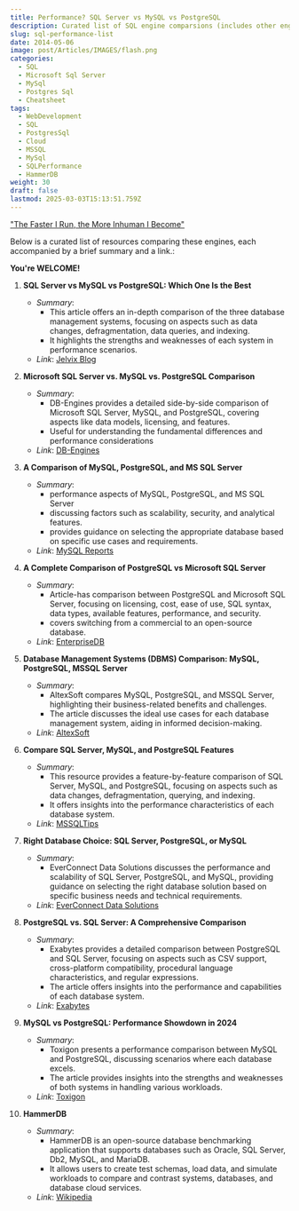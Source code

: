 ```yaml
---
title: Performance? SQL Server vs MySQL vs PostgreSQL
description: Curated list of SQL engine comparsions (includes other engines as well)
slug: sql-performance-list
date: 2014-05-06
image: post/Articles/IMAGES/flash.png
categories:
  - SQL
  - Microsoft Sql Server
  - MySql
  - Postgres Sql
  - Cheatsheet
tags:
  - WebDevelopment
  - SQL
  - PostgresSql
  - Cloud
  - MSSQL
  - MySql
  - SQLPerformance
  - HammerDB
weight: 30
draft: false
lastmod: 2025-03-03T15:13:51.759Z
---
```

["The Faster I Run, the More Inhuman I Become"](https://screenrant.com/flash-speed-force-secret-dark-power-transforms-speedsters/)

Below is a curated list of resources comparing these engines, each accompanied by a brief summary and a link.:

**You're WELCOME!**

1. **SQL Server vs MySQL vs PostgreSQL: Which One Is the Best**
   * *Summary*:
     * This article offers an in-depth comparison of the three database management systems, focusing on aspects such as data changes, defragmentation, data queries, and indexing.
     * It highlights the strengths and weaknesses of each system in  performance scenarios.
   * *Link*: [Jelvix Blog](https://jelvix.com/blog/mysql-postgresql-sql-server)

2. **Microsoft SQL Server vs. MySQL vs. PostgreSQL Comparison**
   * *Summary*:
     * DB-Engines provides a detailed side-by-side comparison of Microsoft SQL Server, MySQL, and PostgreSQL, covering aspects like data models, licensing, and features.
     * Useful for understanding the fundamental differences and performance considerations
   * *Link*: [DB-Engines](https://db-engines.com/en/system/Microsoft%2BSQL%2BServer%3BMySQL%3BPostgreSQL)

3. **A Comparison of MySQL, PostgreSQL, and MS SQL Server**
   * *Summary*:
     * performance aspects of MySQL, PostgreSQL, and MS SQL Server
     * discussing factors such as scalability, security, and analytical features.
     * provides guidance on selecting the appropriate database  based on specific use cases and requirements.
   * *Link*: [MySQL Reports](https://mysqlreports.com/blog/mysql-vs-postgresql-vs-ms-sql-server-a-comprehensive-comparison/)

4. **A Complete Comparison of PostgreSQL vs Microsoft SQL Server**
   * *Summary*:
     * Article-has comparison between PostgreSQL and Microsoft SQL Server, focusing on licensing, cost, ease of use, SQL syntax, data types, available features, performance, and security.
     * covers switching from a commercial to an open-source database.
   * *Link*: [EnterpriseDB](https://www.enterprisedb.com/blog/microsoft-sql-server-mssql-vs-postgresql-comparison-details-what-differences)

5. **Database Management Systems (DBMS) Comparison: MySQL, PostgreSQL, MSSQL Server**
   * *Summary*:
     * AltexSoft compares MySQL, PostgreSQL, and MSSQL Server, highlighting their business-related benefits and challenges.
     * The article discusses the ideal use cases for each database management system, aiding in informed decision-making.
   * *Link*: [AltexSoft](https://www.altexsoft.com/blog/comparing-database-management-systems-mysql-postgresql-mssql-server-mongodb-elasticsearch-and-others/)

6. **Compare SQL Server, MySQL, and PostgreSQL Features**
   * *Summary*:
     * This resource provides a feature-by-feature comparison of SQL Server, MySQL, and PostgreSQL, focusing on aspects such as data changes, defragmentation, querying, and indexing.
     * It offers insights into the performance characteristics of each database system.
   * *Link*: [MSSQLTips](https://www.mssqltips.com/sqlservertip/5745/compare-sql-server-mysql-and-postgresql-features/)

7. **Right Database Choice: SQL Server, PostgreSQL, or MySQL**
   * *Summary*:
     * EverConnect Data Solutions discusses the performance and scalability of SQL Server, PostgreSQL, and MySQL, providing guidance on selecting the right database solution based on specific business needs and technical requirements.
   * *Link*: [EverConnect Data Solutions](https://everconnectds.com/blog/choosing-the-right-database-solution-microsoft-sql-server-postgresql-or-mysql/)

8. **PostgreSQL vs. SQL Server: A Comprehensive Comparison**
   * *Summary*:
     * Exabytes provides a detailed comparison between PostgreSQL and SQL Server, focusing on aspects such as CSV support, cross-platform compatibility, procedural language characteristics, and regular expressions.
     * The article offers insights into the performance and capabilities of each database system.
   * *Link*: [Exabytes](https://www.exabytes.my/blog/postgresql-and-sql-server-comparison/)

9. **MySQL vs PostgreSQL: Performance Showdown in 2024**
   * *Summary*:
     * Toxigon presents a performance comparison between MySQL and PostgreSQL, discussing scenarios where each database excels.
     * The article provides insights into the strengths and weaknesses of both systems in handling various workloads.
   * *Link*: [Toxigon](https://toxigon.com/mysql-vs-postgresql-performance-comparison)

10. **HammerDB**
    * *Summary*:
      * HammerDB is an open-source database benchmarking application that supports databases such as Oracle, SQL Server, Db2, MySQL, and MariaDB.
      * It allows users to create test schemas, load data, and simulate workloads to compare and contrast systems, databases, and database cloud services.
    * *Link*: [Wikipedia](https://en.wikipedia.org/wiki/HammerDB)
